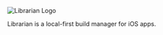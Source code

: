 ![Librarian Logo](../assets/Logo_wText.png)

Librarian is a local-first build manager for iOS apps.
